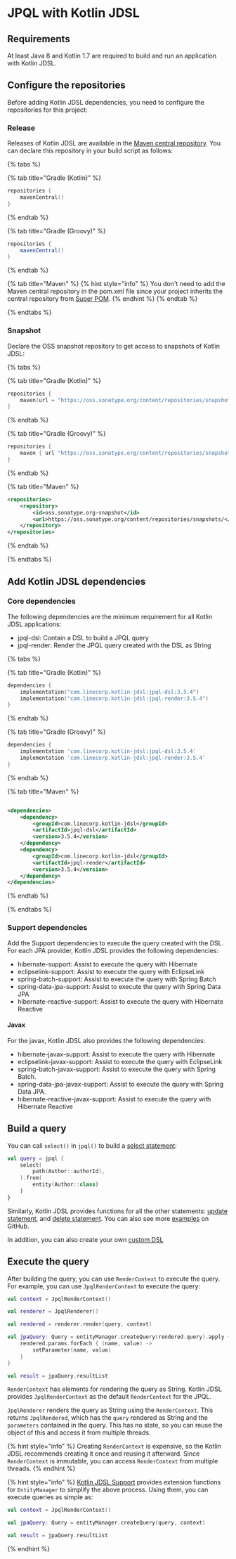 # JPQL with Kotlin JDSL

## Requirements

At least Java 8 and Kotlin 1.7 are required to build and run an application with Kotlin JDSL.

## Configure the repositories

Before adding Kotlin JDSL dependencies, you need to configure the repositories for this project:

### Release

Releases of Kotlin JDSL are available in the [Maven central repository](https://central.sonatype.com/search?q=g%3Acom.linecorp.kotlin-jdsl).
You can declare this repository in your build script as follows:

{% tabs %}

{% tab title="Gradle (Kotlin)" %}

```kotlin
repositories {
    mavenCentral()
}
```

{% endtab %}

{% tab title="Gradle (Groovy)" %}

```groovy
repositories {
    mavenCentral()
}
```

{% endtab %}

{% tab title="Maven" %}
{% hint style="info" %}
You don't need to add the Maven central repository in the pom.xml file since your project inherits the central repository from [Super POM](https://maven.apache.org/guides/introduction/introduction-to-the-pom.html#super-pom).
{% endhint %}
{% endtab %}

{% endtabs %}

### Snapshot

Declare the OSS snapshot repository to get access to snapshots of Kotlin JDSL:

{% tabs %}

{% tab title="Gradle (Kotlin)" %}

```kotlin
repositories {
    maven(url = "https://oss.sonatype.org/content/repositories/snapshots")
}
```

{% endtab %}

{% tab title="Gradle (Groovy)" %}

```groovy
repositories {
    maven { url "https://oss.sonatype.org/content/repositories/snapshots" }
}
```

{% endtab %}

{% tab title="Maven" %}

```xml
<repositories>
    <repository>
        <id>oss.sonatype.org-snapshot</id>
        <url>https://oss.sonatype.org/content/repositories/snapshots/</url>
    </repository>
</repositories>
```

{% endtab %}

{% endtabs %}

## Add Kotlin JDSL dependencies

### Core dependencies

The following dependencies are the minimum requirement for all Kotlin JDSL applications:

- jpql-dsl: Contain a DSL to build a JPQL query
- jpql-render: Render the JPQL query created with the DSL as String

{% tabs %}

{% tab title="Gradle (Kotlin)" %}

```kotlin
dependencies {
    implementation("com.linecorp.kotlin-jdsl:jpql-dsl:3.5.4")
    implementation("com.linecorp.kotlin-jdsl:jpql-render:3.5.4")
}
```

{% endtab %}

{% tab title="Gradle (Groovy)" %}

```groovy
dependencies {
    implementation 'com.linecorp.kotlin-jdsl:jpql-dsl:3.5.4'
    implementation 'com.linecorp.kotlin-jdsl:jpql-render:3.5.4'
}
```

{% endtab %}

{% tab title="Maven" %}

```xml

<dependencies>
    <dependency>
        <groupId>com.linecorp.kotlin-jdsl</groupId>
        <artifactId>jpql-dsl</artifactId>
        <version>3.5.4</version>
    </dependency>
    <dependency>
        <groupId>com.linecorp.kotlin-jdsl</groupId>
        <artifactId>jpql-render</artifactId>
        <version>3.5.4</version>
    </dependency>
</dependencies>
```

{% endtab %}

{% endtabs %}

### Support dependencies

Add the Support dependencies to execute the query created with the DSL.
For each JPA provider, Kotlin JDSL provides the following dependencies:

- hibernate-support: Assist to execute the query with Hibernate
- eclipselink-support: Assist to execute the query with EclipseLink
- spring-batch-support: Assist to execute the query with Spring Batch
- spring-data-jpa-support: Assist to execute the query with Spring Data JPA
- hibernate-reactive-support: Assist to execute the query with Hibernate Reactive

#### Javax

For the javax, Kotlin JDSL also provides the following dependencies:

- hibernate-javax-support: Assist to execute the query with Hibernate
- eclipselink-javax-support: Assist to execute the query with EclipseLink
- spring-batch-javax-support: Assist to execute the query with Spring Batch.
- spring-data-jpa-javax-support: Assist to execute the query with Spring Data JPA.
- hibernate-reactive-javax-support: Assist to execute the query with Hibernate Reactive

## Build a query

You can call `select()` in `jpql()` to build a [select statement](statements.md#select-statement):

```kotlin
val query = jpql {
    select(
        path(Author::authorId),
    ).from(
        entity(Author::class)
    )
}
```

Similarly, Kotlin JDSL provides functions for all the other statements: [update statement](statements.md#update-statement), and [delete statement](statements.md#delete-statement).
You can also see more [examples](https://github.com/line/kotlin-jdsl/tree/main/example) on GitHub.

In addition, you can also create your own [custom DSL](custom-dsl.md)

## Execute the query

After building the query, you can use `RenderContext` to execute the query.
For example, you can use `JpqlRenderContext` to execute the query:

```kotlin
val context = JpqlRenderContext()

val renderer = JpqlRenderer()

val rendered = renderer.render(query, context)

val jpaQuery: Query = entityManager.createQuery(rendered.query).apply {
    rendered.params.forEach { (name, value) ->
        setParameter(name, value)
    }
}

val result = jpaQuery.resultList
```

`RenderContext` has elements for rendering the query as String.
Kotlin JDSL provides `JpqlRenderContext` as the default `RenderContext` for the JPQL.

`JpqlRenderer` renders the query as String using the `RenderContext`.
This returns `JpqlRendered`, which has the `query` rendered as String and the `parameters` contained in the query.
This has no state, so you can reuse the object of this and access it from multiple threads.

{% hint style="info" %}
Creating `RenderContext` is expensive, so the Kotlin JDSL recommends creating it once and reusing it afterward.
Since `RenderContext` is immutable, you can access `RenderContext` from multiple threads.
{% endhint %}

{% hint style="info" %}
[Kotlin JDSL Support](#support-dependencies) provides extension functions for `EntityManager` to simplify the above process.
Using them, you can execute queries as simple as:

```kotlin
val context = JpqlRenderContext()

val jpaQuery: Query = entityManager.createQuery(query, context)

val result = jpaQuery.resultList
```
{% endhint %}
